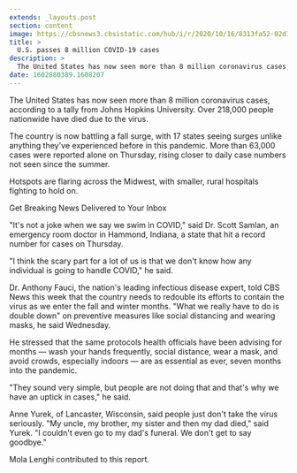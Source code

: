 ```yaml
--- 
extends: _layouts.post 
section: content 
image: https://cbsnews3.cbsistatic.com/hub/i/r/2020/10/16/8313fa52-02d1-4662-8169-d65c9c8e8eb1/thumbnail/1200x630/c286af6f9c89f5628c3e965f9a0db718/gettyimages-1280421821.jpg 
title: > 
  U.S. passes 8 million COVID-19 cases 
description: > 
  The United States has now seen more than 8 million coronavirus cases, according to a tally from Johns Hopkins University.The country is now battling a fall surge, with 17 states seeing surges unlike anything they've experienced before in this pandemic.More than 63,000 cases were reported alone on Thursday, rising closer to daily case numbers not seen since the summer."What we really have to do is double down" on preventive measures like social distancing and wearing masks, he said Wednesday."They sound very simple, but people are not doing that and that's why we have an uptick in cases," he said. 
date: 1602880389.1608207 
--- 
```

The United States has now seen more than 8 million coronavirus cases, according to a tally from Johns Hopkins University. Over 218,000 people nationwide have died due to the virus.

The country is now battling a fall surge, with 17 states seeing surges unlike anything they've experienced before in this pandemic. More than 63,000 cases were reported alone on Thursday, rising closer to daily case numbers not seen since the summer.

Hotspots are flaring across the Midwest, with smaller, rural hospitals fighting to hold on.

Get Breaking News Delivered to Your Inbox

"It's not a joke when we say we swim in COVID," said Dr. Scott Samlan, an emergency room doctor in Hammond, Indiana, a state that hit a record number for cases on Thursday.

"I think the scary part for a lot of us is that we don't know how any individual is going to handle COVID," he said.

Dr. Anthony Fauci, the nation's leading infectious disease expert, told CBS News this week that the country needs to redouble its efforts to contain the virus as we enter the fall and winter months. "What we really have to do is double down" on preventive measures like social distancing and wearing masks, he said Wednesday.

He stressed that the same protocols health officials have been advising for months — wash your hands frequently, social distance, wear a mask, and avoid crowds, especially indoors — are as essential as ever, seven months into the pandemic.

"They sound very simple, but people are not doing that and that's why we have an uptick in cases," he said.

Anne Yurek, of Lancaster, Wisconsin, said people just don't take the virus seriously. "My uncle, my brother, my sister and then my dad died," said Yurek. "I couldn't even go to my dad's funeral. We don't get to say goodbye."

Mola Lenghi contributed to this report.